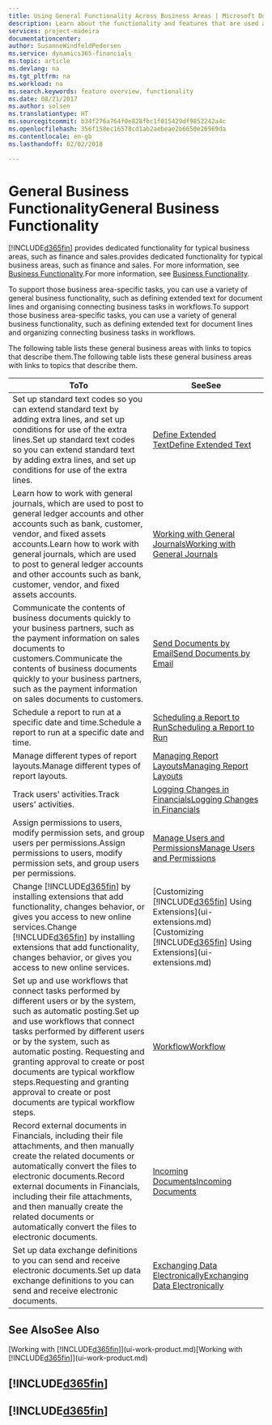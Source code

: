 ```yaml
---
title: Using General Functionality Across Business Areas | Microsoft Docs
description: Learn about the functionality and features that are used across business areas in Finance and Operations, Business edition .
services: project-madeira
documentationcenter: 
author: SusanneWindfeldPedersen
ms.service: dynamics365-financials
ms.topic: article
ms.devlang: na
ms.tgt_pltfrm: na
ms.workload: na
ms.search.keywords: feature overview, functionality
ms.date: 08/21/2017
ms.author: solsen
ms.translationtype: HT
ms.sourcegitcommit: b34f276a764f0e828fbc1f015429df9852242a4c
ms.openlocfilehash: 356f158ec16578cd1ab2aebeae2b6650e26969da
ms.contentlocale: en-gb
ms.lasthandoff: 02/02/2018

---
```

# <a name="general-business-functionality"></a><span data-ttu-id="94895-103">General Business Functionality</span><span class="sxs-lookup"><span data-stu-id="94895-103">General Business Functionality</span></span>
[!INCLUDE[d365fin](includes/d365fin_md.md)] <span data-ttu-id="94895-104"> provides dedicated functionality for typical business areas, such as finance and sales.</span><span class="sxs-lookup"><span data-stu-id="94895-104">provides dedicated functionality for typical business areas, such as finance and sales.</span></span> <span data-ttu-id="94895-105">For more information, see [Business Functionality](madeira-business-functionality.md).</span><span class="sxs-lookup"><span data-stu-id="94895-105">For more information, see [Business Functionality](madeira-business-functionality.md).</span></span>

<span data-ttu-id="94895-106">To support those business area-specific tasks, you can use a variety of general business functionality, such as defining extended text for document lines and organising connecting business tasks in workflows.</span><span class="sxs-lookup"><span data-stu-id="94895-106">To support those business area-specific tasks, you can use a variety of general business functionality, such as defining extended text for document lines and organizing connecting business tasks in workflows.</span></span>



<span data-ttu-id="94895-107">The following table lists these general business areas with links to topics that describe them.</span><span class="sxs-lookup"><span data-stu-id="94895-107">The following table lists these general business areas with links to topics that describe them.</span></span>

| <span data-ttu-id="94895-108">To</span><span class="sxs-lookup"><span data-stu-id="94895-108">To</span></span> | <span data-ttu-id="94895-109">See</span><span class="sxs-lookup"><span data-stu-id="94895-109">See</span></span> |
| --- | --- |
| <span data-ttu-id="94895-110">Set up standard text codes so you can extend standard text by adding extra lines, and set up conditions for use of the extra lines.</span><span class="sxs-lookup"><span data-stu-id="94895-110">Set up standard text codes so you can extend standard text by adding extra lines, and set up conditions for use of the extra lines.</span></span> |[<span data-ttu-id="94895-111">Define Extended Text</span><span class="sxs-lookup"><span data-stu-id="94895-111">Define Extended Text</span></span>](ui-how-define-ext-text.md) |
| <span data-ttu-id="94895-112">Learn how to work with general journals, which are used to post to general ledger accounts and other accounts such as bank, customer, vendor, and fixed assets accounts.</span><span class="sxs-lookup"><span data-stu-id="94895-112">Learn how to work with general journals, which are used to post to general ledger accounts and other accounts such as bank, customer, vendor, and fixed assets accounts.</span></span> |[<span data-ttu-id="94895-113">Working with General Journals</span><span class="sxs-lookup"><span data-stu-id="94895-113">Working with General Journals</span></span>](ui-work-general-journals.md) |
| <span data-ttu-id="94895-114">Communicate the contents of business documents quickly to your business partners, such as the payment information on sales documents to customers.</span><span class="sxs-lookup"><span data-stu-id="94895-114">Communicate the contents of business documents quickly to your business partners, such as the payment information on sales documents to customers.</span></span> |[<span data-ttu-id="94895-115">Send Documents by Email</span><span class="sxs-lookup"><span data-stu-id="94895-115">Send Documents by Email</span></span>](ui-how-send-documents-email.md) |
| <span data-ttu-id="94895-116">Schedule a report to run at a specific date and time.</span><span class="sxs-lookup"><span data-stu-id="94895-116">Schedule a report to run at a specific date and time.</span></span> |[<span data-ttu-id="94895-117">Scheduling a Report to Run</span><span class="sxs-lookup"><span data-stu-id="94895-117">Scheduling a Report to Run</span></span>](ui-work-report.md#ScheduleReport) |
| <span data-ttu-id="94895-118">Manage different types of report layouts.</span><span class="sxs-lookup"><span data-stu-id="94895-118">Manage different types of report layouts.</span></span> |[<span data-ttu-id="94895-119">Managing Report Layouts</span><span class="sxs-lookup"><span data-stu-id="94895-119">Managing Report Layouts</span></span>](ui-manage-report-layouts.md) |
| <span data-ttu-id="94895-120">Track users' activities.</span><span class="sxs-lookup"><span data-stu-id="94895-120">Track users' activities.</span></span>|[<span data-ttu-id="94895-121">Logging Changes in Financials</span><span class="sxs-lookup"><span data-stu-id="94895-121">Logging Changes in Financials</span></span>](across-log-changes.md)|
|<span data-ttu-id="94895-122">Assign permissions to users, modify permission sets, and group users per permissions.</span><span class="sxs-lookup"><span data-stu-id="94895-122">Assign permissions to users, modify permission sets, and group users per permissions.</span></span>|[<span data-ttu-id="94895-123">Manage Users and Permissions</span><span class="sxs-lookup"><span data-stu-id="94895-123">Manage Users and Permissions</span></span>](ui-how-users-permissions.md)|
| <span data-ttu-id="94895-124">Change [!INCLUDE[d365fin](includes/d365fin_md.md)] by installing extensions that add functionality, changes behavior, or gives you access to new online services.</span><span class="sxs-lookup"><span data-stu-id="94895-124">Change [!INCLUDE[d365fin](includes/d365fin_md.md)] by installing extensions that add functionality, changes behavior, or gives you access to new online services.</span></span> |<span data-ttu-id="94895-125">[Customizing [!INCLUDE[d365fin](includes/d365fin_md.md)] Using Extensions](ui-extensions.md)</span><span class="sxs-lookup"><span data-stu-id="94895-125">[Customizing [!INCLUDE[d365fin](includes/d365fin_md.md)] Using Extensions](ui-extensions.md)</span></span> |
|<span data-ttu-id="94895-126">Set up and use workflows that connect tasks performed by different users or by the system, such as automatic posting.</span><span class="sxs-lookup"><span data-stu-id="94895-126">Set up and use workflows that connect tasks performed by different users or by the system, such as automatic posting.</span></span> <span data-ttu-id="94895-127">Requesting and granting approval to create or post documents are typical workflow steps.</span><span class="sxs-lookup"><span data-stu-id="94895-127">Requesting and granting approval to create or post documents are typical workflow steps.</span></span>|[<span data-ttu-id="94895-128">Workflow</span><span class="sxs-lookup"><span data-stu-id="94895-128">Workflow</span></span>](across-workflow.md)|
|<span data-ttu-id="94895-129">Record external documents in Financials, including their file attachments, and then manually create the related documents or automatically convert the files to electronic documents.</span><span class="sxs-lookup"><span data-stu-id="94895-129">Record external documents in Financials, including their file attachments, and then manually create the related documents or automatically convert the files to electronic documents.</span></span>|[<span data-ttu-id="94895-130">Incoming Documents</span><span class="sxs-lookup"><span data-stu-id="94895-130">Incoming Documents</span></span>](across-income-documents.md)|
| <span data-ttu-id="94895-131">Set up data exchange definitions to you can send and receive electronic documents.</span><span class="sxs-lookup"><span data-stu-id="94895-131">Set up data exchange definitions to you can send and receive electronic documents.</span></span> |[<span data-ttu-id="94895-132">Exchanging Data Electronically</span><span class="sxs-lookup"><span data-stu-id="94895-132">Exchanging Data Electronically</span></span>](across-data-exchange.md) |

## <a name="see-also"></a><span data-ttu-id="94895-133">See Also</span><span class="sxs-lookup"><span data-stu-id="94895-133">See Also</span></span>
<span data-ttu-id="94895-134">[Working with [!INCLUDE[d365fin](includes/d365fin_md.md)]](ui-work-product.md)</span><span class="sxs-lookup"><span data-stu-id="94895-134">[Working with [!INCLUDE[d365fin](includes/d365fin_md.md)]](ui-work-product.md)</span></span>

## [!INCLUDE[d365fin](includes/free_trial_md.md)]  
## [!INCLUDE[d365fin](includes/training_link_md.md)]

